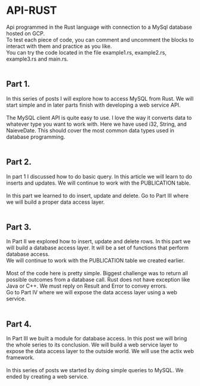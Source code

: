 # API-RUST

Api programmed in the Rust language with connection to a MySql database hosted on GCP.<br>
To test each piece of code, you can comment and uncomment the blocks to interact with them and practice as you like.<br>
You can try the code located in the file example1.rs, example2.rs, example3.rs and main.rs.
<br><br>

## Part 1.
In this series of posts I will explore how to access MySQL from Rust. We will start simple and in later parts finish with developing a web service API.<br><br>
The MySQL client API is quite easy to use. I love the way it converts data to whatever type you want to work with. Here we have used i32, String, and NaieveDate. This should cover the most common data types used in database programming.
<br><br>

## Part 2.
In part 1 I discussed how to do basic query. In this article we will learn to do inserts and updates. We will continue to work with the PUBLICATION table.<br><br>
In this part we learned to do insert, update and delete. Go to Part III where we will build a proper data access layer.
<br><br>

## Part 3.
In Part II we explored how to insert, update and delete rows. In this part we will build a database access layer. It will be a set of functions that perform database access.<br>
We will continue to work with the PUBLICATION table we created earlier.<br><br>
Most of the code here is pretty simple. Biggest challenge was to return all possible outcomes from a database call. Rust does not have exception like Java or C++. We must reply on Result and Error to convey errors.<br>
Go to Part IV where we will expose the data access layer using a web service.
<br><br>

## Part 4.
In Part III we built a module for database access. In this post we will bring the whole series to its conclusion. We will build a web service layer to expose the data access layer to the outside world. We will use the actix web framework.<br><br>
In this series of posts we started by doing simple queries to MySQL. We ended by creating a web service.